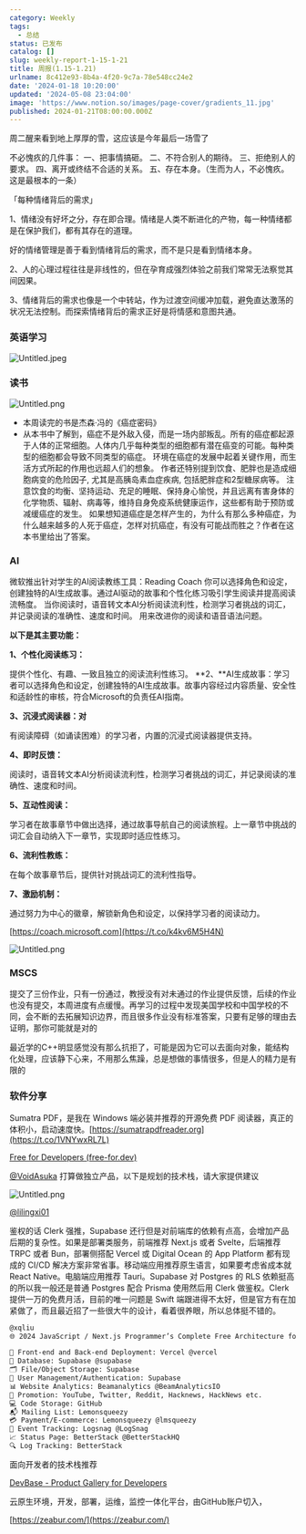 ```yaml
---
category: Weekly
tags:
  - 总结
status: 已发布
catalog: []
slug: weekly-report-1-15-1-21
title: 周报(1.15-1.21)
urlname: 8c412e93-8b4a-4f20-9c7a-78e548cc24e2
date: '2024-01-18 10:20:00'
updated: '2024-05-08 23:04:00'
image: 'https://www.notion.so/images/page-cover/gradients_11.jpg'
published: 2024-01-21T08:00:00.000Z
---
```


周二醒来看到地上厚厚的雪，这应该是今年最后一场雪了


不必愧疚的几件事：
一、把事情搞砸。
二、不符合别人的期待。
三、拒绝别人的要求。
四、离开或终结不合适的关系。
五、存在本身。（生而为人，不必愧疚。这是最根本的一条）


「每种情绪背后的需求」


1、情绪没有好坏之分，存在即合理。情绪是人类不断进化的产物，每一种情绪都是在保护我们，都有其存在的道理。


好的情绪管理是善于看到情绪背后的需求，而不是只是看到情绪本身。


2、人的心理过程往往是非线性的，但在孕育成强烈体验之前我们常常无法察觉其间因果。


3、情绪背后的需求也像是一个中转站，作为过渡空间缓冲加载，避免直达激荡的状况无法控制。而探索情绪背后的需求正好是将情感和意图共通。


### 英语学习


![Untitled.jpeg](https://prod-files-secure.s3.us-west-2.amazonaws.com/5d24fe63-e567-4804-86f9-9fdc62e13082/faec46dc-9da5-4799-b905-c316418f1168/Untitled.jpeg?X-Amz-Algorithm=AWS4-HMAC-SHA256&X-Amz-Content-Sha256=UNSIGNED-PAYLOAD&X-Amz-Credential=ASIAZI2LB46647W4V5I7%2F20250228%2Fus-west-2%2Fs3%2Faws4_request&X-Amz-Date=20250228T213357Z&X-Amz-Expires=3600&X-Amz-Security-Token=IQoJb3JpZ2luX2VjEFsaCXVzLXdlc3QtMiJHMEUCIQCokfcxac7sYws%2BfoUaHeihafWCu6pbQcEJjYRX8BNhdQIgbzr20RxMwVHKwrIwYjWSTMUu%2BiPBbaR2ZZcrmCLt3B4qiAQIlP%2F%2F%2F%2F%2F%2F%2F%2F%2F%2FARAAGgw2Mzc0MjMxODM4MDUiDLqQZmFygCLOW%2BipWSrcA6jH2dQFsZSJqeBP8EeC3cKOrUP%2BPzM2BoRRcAw7b%2F%2B%2FD5UG8dQDvBhdvJmJFXyuqOUIwEFumQisgt8T1tJTjD%2BSJNM8HV14qhQmQLA8jYV00D6QBOwa72HGu50RwLqBrr9S%2FJ%2Fh7l1uN4iqzDBMXztGDeBBIjV1maT7xy34e9FBK4akvTjHdCHCw%2FXbUojDy6CJRTL23WYrtYZKYKebPqTphjNhXiTL4jabaDlV8bFSEBVGBGd1JZh2I40SUMwkpX1Md%2B48s69wP7Kr%2BWAYQ%2BO3pMveKopglXzz1rNAsD6FLxfrJgiUgcBvUasXsoXI3npZEicxXaTHp6aPOO4MI8IRepcnL6o68g5zopJ%2FMy2La7hiqW65J90cHRnTGWSOu3qoaYIURbl%2BcgFTj1LfhM32smF0CZL5ne53KNcxWSwb3BA61uY7L5Tik9bt6Db%2BMxaAuBzotxH%2F8AglyicqwWMsF85ltiuUrStGsle7ZV0mEXfwtDgEWzEvvOEn6c3xXIjVo%2Bkme2CLFXLN673DIpNNQ1hujSZFZhbeaFZeWdjPfrKFskm074dXp6dcjtTVqzyjdnqkOddyOOReWiPb0F7gUxPmYFF7dhxlkTsKyvqPefpC%2BQsTDNZcPuooMNyKiL4GOqUB2AtSKreBLkBSCy%2B1UwaDrTlhjxdhRL%2BS%2F0ZPs3bSUrU3ZX60eO3ZTd1CQnbp21LhqTQDifEuwZqMC6Lg%2BpoatEDI2QO6qXfHt%2FE0CAy5SY%2BETuV9ZdBM%2BJ5rXEsalh3SizjfJOgEkUabDETBsQwg6r0f5ybRQhxTHWHX8zTSOZm10GE9J32z5QBlqfOOVpsF9ZPhIqqz4qvKEprMXvTInYYxOv3M&X-Amz-Signature=e4ace3e5f2c22f357600ad2666e2e683d4300879c1d0f22a3a5c77307db46020&X-Amz-SignedHeaders=host&x-id=GetObject)


### 读书


![Untitled.png](https://prod-files-secure.s3.us-west-2.amazonaws.com/5d24fe63-e567-4804-86f9-9fdc62e13082/08aff459-da99-4ed5-87c6-1f4c95b62ac3/Untitled.png?X-Amz-Algorithm=AWS4-HMAC-SHA256&X-Amz-Content-Sha256=UNSIGNED-PAYLOAD&X-Amz-Credential=ASIAZI2LB46647W4V5I7%2F20250228%2Fus-west-2%2Fs3%2Faws4_request&X-Amz-Date=20250228T213357Z&X-Amz-Expires=3600&X-Amz-Security-Token=IQoJb3JpZ2luX2VjEFsaCXVzLXdlc3QtMiJHMEUCIQCokfcxac7sYws%2BfoUaHeihafWCu6pbQcEJjYRX8BNhdQIgbzr20RxMwVHKwrIwYjWSTMUu%2BiPBbaR2ZZcrmCLt3B4qiAQIlP%2F%2F%2F%2F%2F%2F%2F%2F%2F%2FARAAGgw2Mzc0MjMxODM4MDUiDLqQZmFygCLOW%2BipWSrcA6jH2dQFsZSJqeBP8EeC3cKOrUP%2BPzM2BoRRcAw7b%2F%2B%2FD5UG8dQDvBhdvJmJFXyuqOUIwEFumQisgt8T1tJTjD%2BSJNM8HV14qhQmQLA8jYV00D6QBOwa72HGu50RwLqBrr9S%2FJ%2Fh7l1uN4iqzDBMXztGDeBBIjV1maT7xy34e9FBK4akvTjHdCHCw%2FXbUojDy6CJRTL23WYrtYZKYKebPqTphjNhXiTL4jabaDlV8bFSEBVGBGd1JZh2I40SUMwkpX1Md%2B48s69wP7Kr%2BWAYQ%2BO3pMveKopglXzz1rNAsD6FLxfrJgiUgcBvUasXsoXI3npZEicxXaTHp6aPOO4MI8IRepcnL6o68g5zopJ%2FMy2La7hiqW65J90cHRnTGWSOu3qoaYIURbl%2BcgFTj1LfhM32smF0CZL5ne53KNcxWSwb3BA61uY7L5Tik9bt6Db%2BMxaAuBzotxH%2F8AglyicqwWMsF85ltiuUrStGsle7ZV0mEXfwtDgEWzEvvOEn6c3xXIjVo%2Bkme2CLFXLN673DIpNNQ1hujSZFZhbeaFZeWdjPfrKFskm074dXp6dcjtTVqzyjdnqkOddyOOReWiPb0F7gUxPmYFF7dhxlkTsKyvqPefpC%2BQsTDNZcPuooMNyKiL4GOqUB2AtSKreBLkBSCy%2B1UwaDrTlhjxdhRL%2BS%2F0ZPs3bSUrU3ZX60eO3ZTd1CQnbp21LhqTQDifEuwZqMC6Lg%2BpoatEDI2QO6qXfHt%2FE0CAy5SY%2BETuV9ZdBM%2BJ5rXEsalh3SizjfJOgEkUabDETBsQwg6r0f5ybRQhxTHWHX8zTSOZm10GE9J32z5QBlqfOOVpsF9ZPhIqqz4qvKEprMXvTInYYxOv3M&X-Amz-Signature=314548b0ddbbfc7877fb55d87f7740ae44c39c5ba48eee087f83608d552dde18&X-Amz-SignedHeaders=host&x-id=GetObject)

- 本周读完的书是杰森·冯的《癌症密码》
- 从本书中了解到，癌症不是外敌入侵，而是一场内部叛乱。所有的癌症都起源于人体的正常细胞。人体内几乎每种类型的细胞都有潜在癌变的可能。每种类型的细胞都会导致不同类型的癌症。
环境在癌症的发展中起着关键作用，而生活方式所起的作用也远超人们的想象。
作者还特别提到饮食、肥胖也是造成细胞病变的危险因子, 尤其是高胰岛素血症疾病, 包括肥胖症和2型糖尿病等。
注意饮食的均衡、坚持运动、充足的睡眠、保持身心愉悦，并且远离有害身体的化学物质、辐射、病毒等，维持自身免疫系统健康运作，这些都有助于预防或减缓癌症的发生。
如果想知道癌症是怎样产生的，为什么有那么多种癌症，为什么越来越多的人死于癌症，怎样对抗癌症，有没有可能战而胜之？作者在这本书里给出了答案。

### AI


微软推出针对学生的AI阅读教练工具：Reading Coach
你可以选择角色和设定，创建独特的AI生成故事。通过AI驱动的故事和个性化练习吸引学生阅读并提高阅读流畅度。
当你阅读时，语音转文本AI分析阅读流利性，检测学习者挑战的词汇，并记录阅读的准确性、速度和时间。
用来改进你的阅读和语音语法问题。


**以下是其主要功能：**


**1、个性化阅读练习：**


提供个性化、有趣、一致且独立的阅读流利性练习。
**2、**AI生成故事：学习者可以选择角色和设定，创建独特的AI生成故事。故事内容经过内容质量、安全性和适龄性的审核，符合Microsoft的负责任AI指南。


**3、沉浸式阅读器：对**


有阅读障碍（如诵读困难）的学习者，内置的沉浸式阅读器提供支持。


**4、即时反馈：**


阅读时，语音转文本AI分析阅读流利性，检测学习者挑战的词汇，并记录阅读的准确性、速度和时间。


**5、互动性阅读：**


学习者在故事章节中做出选择，通过故事导航自己的阅读旅程。上一章节中挑战的词汇会自动纳入下一章节，实现即时适应性练习。


**6、流利性教练：**


在每个故事章节后，提供针对挑战词汇的流利性指导。


**7、激励机制：**


通过努力为中心的徽章，解锁新角色和设定，以保持学习者的阅读动力。


[https://coach.microsoft.com](https://t.co/k4kv6M5H4N)


![Untitled.png](https://prod-files-secure.s3.us-west-2.amazonaws.com/5d24fe63-e567-4804-86f9-9fdc62e13082/8f53d036-0cfc-469d-a837-f15107675ae4/Untitled.png?X-Amz-Algorithm=AWS4-HMAC-SHA256&X-Amz-Content-Sha256=UNSIGNED-PAYLOAD&X-Amz-Credential=ASIAZI2LB46647W4V5I7%2F20250228%2Fus-west-2%2Fs3%2Faws4_request&X-Amz-Date=20250228T213357Z&X-Amz-Expires=3600&X-Amz-Security-Token=IQoJb3JpZ2luX2VjEFsaCXVzLXdlc3QtMiJHMEUCIQCokfcxac7sYws%2BfoUaHeihafWCu6pbQcEJjYRX8BNhdQIgbzr20RxMwVHKwrIwYjWSTMUu%2BiPBbaR2ZZcrmCLt3B4qiAQIlP%2F%2F%2F%2F%2F%2F%2F%2F%2F%2FARAAGgw2Mzc0MjMxODM4MDUiDLqQZmFygCLOW%2BipWSrcA6jH2dQFsZSJqeBP8EeC3cKOrUP%2BPzM2BoRRcAw7b%2F%2B%2FD5UG8dQDvBhdvJmJFXyuqOUIwEFumQisgt8T1tJTjD%2BSJNM8HV14qhQmQLA8jYV00D6QBOwa72HGu50RwLqBrr9S%2FJ%2Fh7l1uN4iqzDBMXztGDeBBIjV1maT7xy34e9FBK4akvTjHdCHCw%2FXbUojDy6CJRTL23WYrtYZKYKebPqTphjNhXiTL4jabaDlV8bFSEBVGBGd1JZh2I40SUMwkpX1Md%2B48s69wP7Kr%2BWAYQ%2BO3pMveKopglXzz1rNAsD6FLxfrJgiUgcBvUasXsoXI3npZEicxXaTHp6aPOO4MI8IRepcnL6o68g5zopJ%2FMy2La7hiqW65J90cHRnTGWSOu3qoaYIURbl%2BcgFTj1LfhM32smF0CZL5ne53KNcxWSwb3BA61uY7L5Tik9bt6Db%2BMxaAuBzotxH%2F8AglyicqwWMsF85ltiuUrStGsle7ZV0mEXfwtDgEWzEvvOEn6c3xXIjVo%2Bkme2CLFXLN673DIpNNQ1hujSZFZhbeaFZeWdjPfrKFskm074dXp6dcjtTVqzyjdnqkOddyOOReWiPb0F7gUxPmYFF7dhxlkTsKyvqPefpC%2BQsTDNZcPuooMNyKiL4GOqUB2AtSKreBLkBSCy%2B1UwaDrTlhjxdhRL%2BS%2F0ZPs3bSUrU3ZX60eO3ZTd1CQnbp21LhqTQDifEuwZqMC6Lg%2BpoatEDI2QO6qXfHt%2FE0CAy5SY%2BETuV9ZdBM%2BJ5rXEsalh3SizjfJOgEkUabDETBsQwg6r0f5ybRQhxTHWHX8zTSOZm10GE9J32z5QBlqfOOVpsF9ZPhIqqz4qvKEprMXvTInYYxOv3M&X-Amz-Signature=dc432e514c6c2bb676f9d50b375d6c9c475b2589655a7a67dfd88e7f10063194&X-Amz-SignedHeaders=host&x-id=GetObject)


### MSCS


提交了三份作业，只有一份通过，教授没有对未通过的作业提供反馈，后续的作业也没有提交，本周进度有点缓慢。再学习的过程中发现美国学校和中国学校的不同，会不断的去拓展知识边界，而且很多作业没有标准答案，只要有足够的理由去证明，那你可能就是对的


最近学的C++明显感觉没有那么抗拒了，可能是因为它可以去面向对象，能结构化处理，应该静下心来，不用那么焦躁，总是想做的事情很多，但是人的精力是有限的


### 软件分享


Sumatra PDF，是我在 Windows 端必装并推荐的开源免费 PDF 阅读器，真正的体积小，启动速度快。[https://sumatrapdfreader.org](https://t.co/1VNYwxRL7L)


[Free for Developers (free-for.dev)](https://free-for.dev/#/)


[@VoidAsuka](https://twitter.com/VoidAsuka) 打算做独立产品，以下是规划的技术栈，请大家提供建议


![Untitled.png](https://prod-files-secure.s3.us-west-2.amazonaws.com/5d24fe63-e567-4804-86f9-9fdc62e13082/93561a3c-b2bc-4a43-bbc5-67e3f740ed5e/Untitled.png?X-Amz-Algorithm=AWS4-HMAC-SHA256&X-Amz-Content-Sha256=UNSIGNED-PAYLOAD&X-Amz-Credential=ASIAZI2LB46647W4V5I7%2F20250228%2Fus-west-2%2Fs3%2Faws4_request&X-Amz-Date=20250228T213357Z&X-Amz-Expires=3600&X-Amz-Security-Token=IQoJb3JpZ2luX2VjEFsaCXVzLXdlc3QtMiJHMEUCIQCokfcxac7sYws%2BfoUaHeihafWCu6pbQcEJjYRX8BNhdQIgbzr20RxMwVHKwrIwYjWSTMUu%2BiPBbaR2ZZcrmCLt3B4qiAQIlP%2F%2F%2F%2F%2F%2F%2F%2F%2F%2FARAAGgw2Mzc0MjMxODM4MDUiDLqQZmFygCLOW%2BipWSrcA6jH2dQFsZSJqeBP8EeC3cKOrUP%2BPzM2BoRRcAw7b%2F%2B%2FD5UG8dQDvBhdvJmJFXyuqOUIwEFumQisgt8T1tJTjD%2BSJNM8HV14qhQmQLA8jYV00D6QBOwa72HGu50RwLqBrr9S%2FJ%2Fh7l1uN4iqzDBMXztGDeBBIjV1maT7xy34e9FBK4akvTjHdCHCw%2FXbUojDy6CJRTL23WYrtYZKYKebPqTphjNhXiTL4jabaDlV8bFSEBVGBGd1JZh2I40SUMwkpX1Md%2B48s69wP7Kr%2BWAYQ%2BO3pMveKopglXzz1rNAsD6FLxfrJgiUgcBvUasXsoXI3npZEicxXaTHp6aPOO4MI8IRepcnL6o68g5zopJ%2FMy2La7hiqW65J90cHRnTGWSOu3qoaYIURbl%2BcgFTj1LfhM32smF0CZL5ne53KNcxWSwb3BA61uY7L5Tik9bt6Db%2BMxaAuBzotxH%2F8AglyicqwWMsF85ltiuUrStGsle7ZV0mEXfwtDgEWzEvvOEn6c3xXIjVo%2Bkme2CLFXLN673DIpNNQ1hujSZFZhbeaFZeWdjPfrKFskm074dXp6dcjtTVqzyjdnqkOddyOOReWiPb0F7gUxPmYFF7dhxlkTsKyvqPefpC%2BQsTDNZcPuooMNyKiL4GOqUB2AtSKreBLkBSCy%2B1UwaDrTlhjxdhRL%2BS%2F0ZPs3bSUrU3ZX60eO3ZTd1CQnbp21LhqTQDifEuwZqMC6Lg%2BpoatEDI2QO6qXfHt%2FE0CAy5SY%2BETuV9ZdBM%2BJ5rXEsalh3SizjfJOgEkUabDETBsQwg6r0f5ybRQhxTHWHX8zTSOZm10GE9J32z5QBlqfOOVpsF9ZPhIqqz4qvKEprMXvTInYYxOv3M&X-Amz-Signature=d24a964c92139a5be68ba879df98b0d3f323074ced5e1a02e5494c51f846f90d&X-Amz-SignedHeaders=host&x-id=GetObject)


[@lilingxi01](https://twitter.com/lilingxi01)


鉴权的话 Clerk 强推，Supabase 还行但是对前端库的依赖有点高，会增加产品后期的复杂性。如果是部署类服务，前端推荐 Next.js 或者 Svelte，后端推荐 TRPC 或者 Bun，部署侧搭配 Vercel 或 Digital Ocean 的 App Platform 都有现成的 CI/CD 解决方案非常省事。移动端应用推荐原生语言，如果要考虑省成本就 React Native。电脑端应用推荐 Tauri。Supabase 对 Postgres 的 RLS 依赖挺高的所以我一般还是普通 Postgres 配合 Prisma 使用然后用 Clerk 做鉴权。Clerk 提供一万的免费月活，目前的唯一问题是 Swift 端跟进得不太好，但是官方有在加紧做了，而且最近招了一些很大牛的设计，看着很养眼，所以总体挺不错的。


```markdown
@xqliu
🌐 2024 JavaScript / Next.js Programmer’s Complete Free Architecture for solo entrepreneur:

🔧 Front-end and Back-end Deployment: Vercel @vercel
💾 Database: Supabase @supabase
🗂️ File/Object Storage: Supabase
👥 User Management/Authentication: Supabase
📊 Website Analytics: Beamanalytics @BeamAnalyticsIO
📣 Promotion: YouTube, Twitter, Reddit, Hacknews, HackNews etc. 
💻 Code Storage: GitHub
📬 Mailing List: Lemonsqueezy
💳 Payment/E-commerce: Lemonsqueezy @lmsqueezy
📌 Event Tracking: Logsnag @LogSnag
📈 Status Page: BetterStack @BetterStackHQ
🔍 Log Tracking: BetterStack
```


面向开发者的技术栈推荐


[DevBase - Product Gallery for Developers](https://devbase.fyi/)


云原生环境，开发，部署，运维，监控一体化平台，由GitHub账户切入，


[https://zeabur.com/](https://zeabur.com/)

